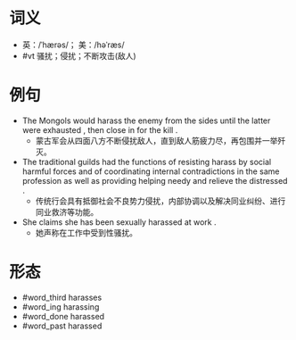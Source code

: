 # 词义
- 英：/ˈhærəs/； 美：/həˈræs/
- #vt 骚扰；侵扰；不断攻击(敌人)
# 例句
- The Mongols would harass the enemy from the sides until the latter were exhausted , then close in for the kill .
	- 蒙古军会从四面八方不断侵扰敌人，直到敌人筋疲力尽，再包围并一举歼灭。
- The traditional guilds had the functions of resisting harass by social harmful forces and of coordinating internal contradictions in the same profession as well as providing helping needy and relieve the distressed .
	- 传统行会具有抵御社会不良势力侵扰，内部协调以及解决同业纠纷、进行同业救济等功能。
- She claims she has been sexually harassed at work .
	- 她声称在工作中受到性骚扰。
# 形态
- #word_third harasses
- #word_ing harassing
- #word_done harassed
- #word_past harassed
